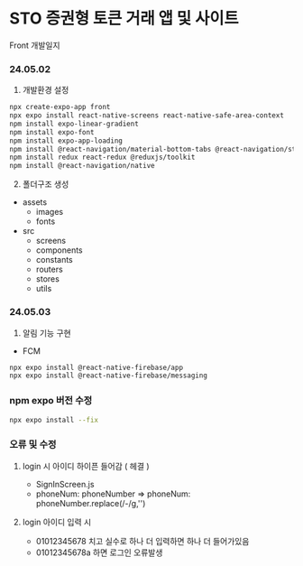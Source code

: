 # STO 증권형 토큰 거래 앱 및 사이트

Front 개발일지

### 24.05.02

1. 개발환경 설정

```bash
npx create-expo-app front
npx expo install react-native-screens react-native-safe-area-context
npm install expo-linear-gradient
npm install expo-font
npm install expo-app-loading
npm install @react-navigation/material-bottom-tabs @react-navigation/stack axios expo-constants
npm install redux react-redux @reduxjs/toolkit
npm install @react-navigation/native
```

2. 폴더구조 생성

- assets
  - images
  - fonts
- src
  - screens
  - components
  - constants
  - routers
  - stores
  - utils

### 24.05.03

1. 알림 기능 구현

- FCM

```bash
npx expo install @react-native-firebase/app
npx expo install @react-native-firebase/messaging
```

### npm expo 버전 수정

```bash
npx expo install --fix
```

### 오류 및 수정

1. login 시 아이디 하이픈 들어감 ( 헤결 )

   - SignInScreen.js
   - phoneNum: phoneNumber
     => phoneNum: phoneNumber.replace(/-/g,'')

2. login 아이디 입력 시
   - 01012345678 치고 실수로 하나 더 입력하면 하나 더 들어가있음
   - 01012345678a 하면 로그인 오류발생
